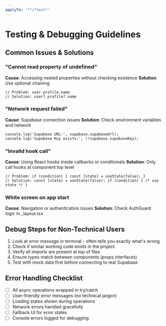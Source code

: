 ```yaml
---
applyTo: '**/*test*'
---
```


# Testing & Debugging Guidelines

## Common Issues & Solutions

### "Cannot read property of undefined"

**Cause**: Accessing nested properties without checking existence
**Solution**: Use optional chaining

```tsx
// Problem: user.profile.name
// Solution: user?.profile?.name
```

### "Network request failed"

**Cause**: Supabase connection issues
**Solution**: Check environment variables and network

```tsx
console.log('Supabase URL:', supabase.supabaseUrl);
console.log('Supabase Key exists:', !!supabase.supabaseKey);
```

### "Invalid hook call"

**Cause**: Using React hooks inside callbacks or conditionals
**Solution**: Only call hooks at component top level

```tsx
// Problem: if (condition) { const [state] = useState(false); }
// Solution: const [state] = useState(false); if (condition) { /* use state */ }
```

### White screen on app start

**Cause**: Navigation or authentication issues
**Solution**: Check AuthGuard logic in _layout.tsx

## Debug Steps for Non-Technical Users

1. Look at error message in terminal - often tells you exactly what's wrong
2. Check if similar working code exists in the project
3. Verify all imports are present at top of files
4. Ensure types match between components (props interfaces)
5. Test with mock data first before connecting to real Supabase

## Error Handling Checklist

- [ ] All async operations wrapped in try/catch
- [ ] User-friendly error messages (no technical jargon)
- [ ] Loading states shown during operations
- [ ] Network errors handled gracefully
- [ ] Fallback UI for error states
- [ ] Console errors logged for debugging
